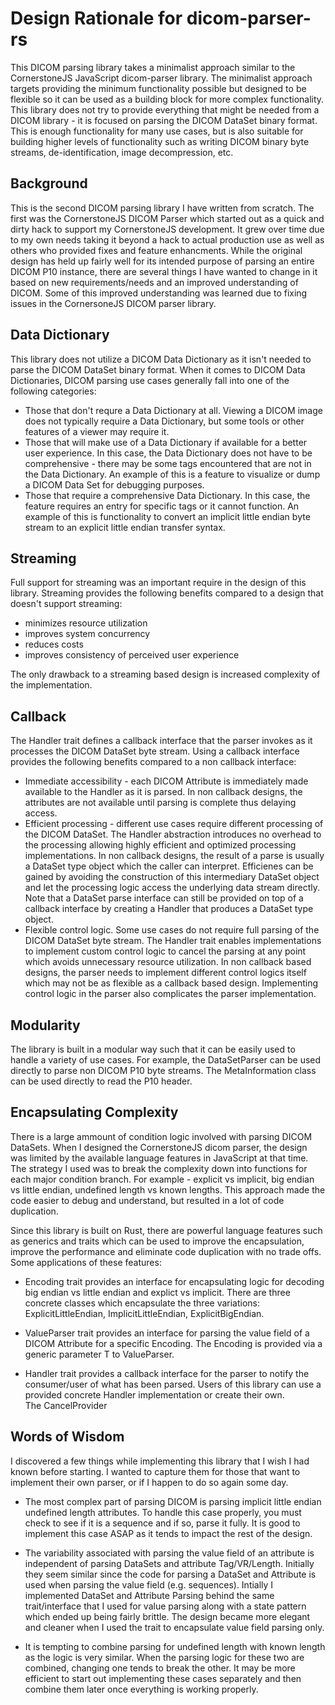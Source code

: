 # Design Rationale for dicom-parser-rs

This DICOM parsing library takes a minimalist approach similar to the
CornerstoneJS JavaScript dicom-parser library.  The minimalist approach
targets providing the minimum functionality possible but designed to be
flexible so it can be used as a building block for more complex functionality.
This library does not try to provide everything that might be needed from a
DICOM library - it is focused on parsing the DICOM DataSet binary format.
This is enough functionality for many use cases, but is also suitable
for building higher levels of functionality such as writing DICOM binary
byte streams, de-identification, image decompression, etc.

## Background

This is the second DICOM parsing library I have written from scratch.  The
first was the CornerstoneJS DICOM Parser which started out as a quick and dirty
hack to support my CornerstoneJS development.  It grew over time due to my own
needs taking it beyond a hack to actual production use as well as others who
provided fixes and feature enhancments.  While the original design has held up
fairly well for its intended purpose of parsing an entire DICOM P10 instance,
there are several things I have wanted to change in it based on new 
requirements/needs and an improved understanding of DICOM.  Some of this
improved understanding was learned due to fixing issues in the CornersoneJS
DICOM parser library.

## Data Dictionary

This library does not utilize a DICOM Data Dictionary as it isn't needed to
parse the DICOM DataSet binary format.  When it comes to DICOM Data 
Dictionaries, DICOM parsing use cases generally fall into one of the
following categories:
* Those that don't requre a Data Dictionary at all.  Viewing a DICOM image
  does not typically require a Data Dictionary, but some tools or other
  features of a viewer may require it.  
* Those that will make use of a Data Dictionary if available for a better
  user experience.  In this case, the Data Dictionary does not have to be
  comprehensive - there may be some tags encountered that are not in the 
  Data Dictionary.  An example of this is a feature to visualize or dump
  a DICOM Data Set for debugging purposes.
* Those that require a comprehensive Data Dictionary.  In this case, the
  feature requires an entry for specific tags or it cannot function.  An
  example of this is functionality to convert an implicit little endian
  byte stream to an explicit little endian transfer syntax.

## Streaming

Full support for streaming was an important require in the design of this
library.  Streaming provides the following benefits compared to a design
that doesn't support streaming:

* minimizes resource utilization
* improves system concurrency
* reduces costs
* improves consistency of perceived user experience

The only drawback to a streaming based design is increased complexity of
the implementation.

## Callback

The Handler trait defines a callback interface that the parser invokes as it 
processes the DICOM DataSet byte stream.  Using a callback interface provides
the following benefits compared to a non callback interface:

* Immediate accessibility - each DICOM Attribute is immediately made available
  to the Handler as it is parsed.  In non callback designs, the attributes
  are not available until parsing is complete thus delaying access.
* Efficient processing - different use cases require different processing of
  the DICOM DataSet.  The Handler abstraction introduces no overhead to the
  processing allowing highly efficient and optimized processing
  implementations.  In non callback designs, the result of a parse is usually
  a DataSet type object which the caller can interpret.  Efficienes can be
  gained by avoiding the construction of this intermediary DataSet object
  and let the processing logic access the underlying data stream directly.
  Note that a DataSet parse interface can still be provided on top of a
  callback interface by creating a Handler that produces a DataSet type object.
* Flexible control logic.  Some use cases do not require full parsing of the
  DICOM DataSet byte stream.  The Handler trait enables implementations to
  implement custom control logic to cancel the parsing at any point which
  avoids unnecessary resource utilization.  In non callback based designs, the
  parser needs to implement different control logics itself which may not be
  as flexible as a callback based design.  Implementing control logic in the
  parser also complicates the parser implementation.

## Modularity

The library is built in a modular way such that it can be easily used to handle
a variety of use cases.  For example, the DataSetParser can be used directly
to parse non DICOM P10 byte streams.  The MetaInformation class can be used
directly to read the P10 header.  

## Encapsulating Complexity

There is a large ammount of condition logic involved with parsing DICOM 
DataSets.  When I designed the CornerstoneJS dicom parser, the design was
limited by the available language features in JavaScript at that time.  The
strategy I used was to break the complexity down into functions for each
major condition branch.  For example - explicit vs implicit, big endian vs 
little endian, undefined length vs known lengths.  This approach made the
code easier to debug and understand, but resulted in a lot of code 
duplication.

Since this library is built on Rust, there are powerful language features such
as generics and traits which can be used to improve the encapsulation, 
improve the performance and eliminate code duplication with no trade offs.
Some applications of these features:

* Encoding trait provides an interface for encapsulating logic for decoding
  big endian vs little endian and explict vs implicit.  There are three 
  concrete classes which encapsulate the three variations: 
  ExplicitLittleEndian, ImplicitLittleEndian, ExplicitBigEndian.  

* ValueParser trait provides an interface for parsing the value field of
  a DICOM Attribute for a specific Encoding.  The Encoding is provided via
  a generic parameter T to ValueParser.

* Handler trait provides a callback interface for the parser to notify the
  consumer/user of what has been parsed.  Users of this library can
  use a provided concrete Handler implementation or create their own.  
  The CancelProvider

## Words of Wisdom

I discovered a few things while implementing this library that I wish I had 
known before starting.  I wanted to capture them for those that want to 
implement their own parser, or if I happen to do so again some day.

* The most complex part of parsing DICOM is parsing implicit little endian
  undefined length attributes.  To handle this case properly, you must check
  to see if it is a sequence and if so, parse it fully.  It is good to
  implement this case ASAP as it tends to impact the rest of the design.

* The variability associated with parsing the value field of an attribute is
  independent of parsing DataSets and attribute Tag/VR/Length.  Initially they
  seem similar since the code for parsing a DataSet and Attribute is used
  when parsing the value field (e.g. sequences).  Intially I implemented
  DataSet and Attribute Parsing behind the same trait/interface that I used
  for value parsing along with a state pattern which ended up being fairly
  brittle.  The design became more elegant and cleaner when I used the trait
  to encapsulate value field parsing only.

* It is tempting to combine parsing for undefined length with known length
  as the logic is very similar.  When the parsing logic for these two are
  combined, changing one tends to break the other.  It may be more efficient
  to start out implementing these cases separately and then combine them
  later once everything is working properly. 

